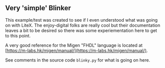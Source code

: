 Very 'simple' Blinker
---------------------

This example/test was created to see if I even understood what was going
on with LiteX. The enjoy-digital folks are really cool but their documentation
leaves a bit to be desired so there was some experiementation here to get
to this point.

A very good reference for the Migen "FHDL" language is 
located at [https://m-labs.hk/migen/manual/](https://m-labs.hk/migen/manual/).

See comments in the source code `blinky.py` for what is going on here.
